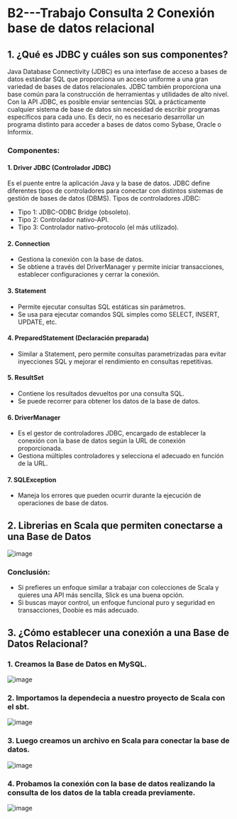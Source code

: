 # B2---Trabajo Consulta 2 Conexión base de datos relacional
## 1. ¿Qué es JDBC y cuáles son sus componentes?
Java Database Connectivity (JDBC) es una interfase de acceso a bases de datos
estándar SQL que proporciona un acceso uniforme a una gran variedad de bases
de datos relacionales. JDBC también proporciona una base común para la
construcción de herramientas y utilidades de alto nivel. 
Con la API JDBC, es posible enviar sentencias SQL a prácticamente cualquier sistema de base de datos sin necesidad de escribir programas específicos para cada uno. Es decir, no es necesario desarrollar un programa distinto para acceder a bases de datos como Sybase, Oracle o Informix.
### Componentes:
#### 1. Driver JDBC (Controlador JDBC)
Es el puente entre la aplicación Java y la base de datos. JDBC define diferentes tipos de controladores para conectar con distintos sistemas de gestión de bases de datos (DBMS).
Tipos de controladores JDBC:
- Tipo 1: JDBC-ODBC Bridge (obsoleto).
- Tipo 2: Controlador nativo-API.
- Tipo 3: Controlador nativo-protocolo (el más utilizado).
#### 2. Connection
- Gestiona la conexión con la base de datos.
- Se obtiene a través del DriverManager y permite iniciar transacciones, establecer configuraciones y cerrar la conexión.
#### 3. Statement
- Permite ejecutar consultas SQL estáticas sin parámetros.
- Se usa para ejecutar comandos SQL simples como SELECT, INSERT, UPDATE, etc.
#### 4. PreparedStatement (Declaración preparada)
- Similar a Statement, pero permite consultas parametrizadas para evitar inyecciones SQL y mejorar el rendimiento en consultas repetitivas.
#### 5. ResultSet 
- Contiene los resultados devueltos por una consulta SQL.
- Se puede recorrer para obtener los datos de la base de datos.
#### 6. DriverManager
- Es el gestor de controladores JDBC, encargado de establecer la conexión con la base de datos según la URL de conexión proporcionada.
- Gestiona múltiples controladores y selecciona el adecuado en función de la URL.
#### 7.  SQLException
- Maneja los errores que pueden ocurrir durante la ejecución de operaciones de base de datos.
## 2. Librerias en Scala que permiten conectarse a una Base de Datos


![image](https://github.com/user-attachments/assets/f9072372-d604-4bec-a862-fbcb92643c7b)

### Conclusión:

- Si prefieres un enfoque similar a trabajar con colecciones de Scala y quieres una API más sencilla, Slick es una buena opción.
- Si buscas mayor control, un enfoque funcional puro y seguridad en transacciones, Doobie es más adecuado.

## 3. ¿Cómo establecer una conexión a una Base de Datos Relacional?
### 1. Creamos la Base de Datos en MySQL.

![image](https://github.com/user-attachments/assets/8260bc47-281b-4ba1-925c-8894885a7828)

### 2. Importamos la dependecia a nuestro proyecto de Scala con el sbt.

![image](https://github.com/user-attachments/assets/2a06c9a6-1179-4e29-8ae5-2bb3155e617b)

### 3. Luego creamos un archivo en Scala para conectar la base de datos.

![image](https://github.com/user-attachments/assets/87e89234-10e5-4b83-a638-1bf08620ed83)

### 4. Probamos la conexión con la base de datos realizando la consulta de los datos de la tabla creada previamente.

![image](https://github.com/user-attachments/assets/71fd3c2b-b63f-44bc-8164-a278504ee1c9)




